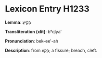 # Lexicon Entry H1233

**Lemma**: בְּקִיעַ

**Transliteration (xlit)**: bᵉqîyaʻ

**Pronunciation**: bek-ee'-ah

**Description**:
from בָּקַע; a fissure; breach, cleft.
